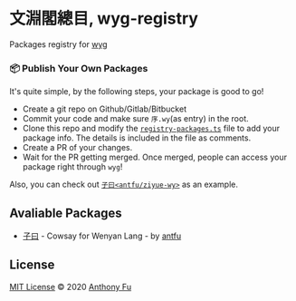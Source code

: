 # 文淵閣總目, wyg-registry

Packages registry for [wyg](https://github.com/wenyan-lang/wyg)

### 📦 Publish Your Own Packages

It's quite simple, by the following steps, your package is good to go!

- Create a git repo on Github/Gitlab/Bitbucket
- Commit your code and make sure `序.wy`(as entry) in the root.
- Clone this repo and modify the [`registry-packages.ts`](https://github.com/wenyan-lang/wyg-registry/blob/master/registry-packages.ts) file to add your package info. The details is included in the file as comments.
- Create a PR of your changes.
- Wait for the PR getting merged. Once merged, people can access your package right through `wyg`!

Also, you can check out [`子曰<antfu/ziyue-wy>`](https://github.com/antfu/ziyue-wy) as an example.

## Avaliable Packages

<!--GENERATED_DO_NOT_MODIFY-->
<!--package_list_start-->

- [子曰](https://github.com/antfu/ziyue-wy/tree/master) - Cowsay for Wenyan Lang - by [antfu](https://github.com/antfu)

<!--package_list_end-->

## License

[MIT License](https://github.com/wenyan-lang/wyg-registry/blob/master/LICENSE) © 2020 [Anthony Fu](https://github.com/antfu)
